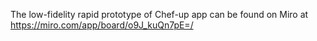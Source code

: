 The low-fidelity rapid prototype of Chef-up app can be found on Miro at https://miro.com/app/board/o9J_kuQn7pE=/
